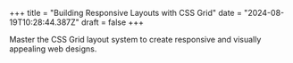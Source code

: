 +++
title = "Building Responsive Layouts with CSS Grid"
date = "2024-08-19T10:28:44.387Z"
draft = false
+++

  Master the CSS Grid layout system to create responsive and visually appealing web designs.
        